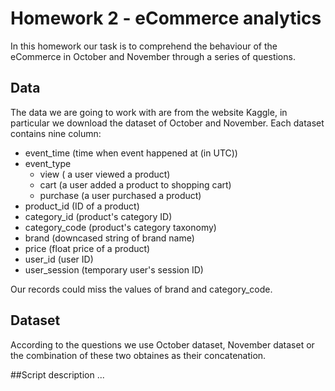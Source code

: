# Homework 2 - eCommerce analytics
In this homework our task is to comprehend the behaviour of the eCommerce in October and November through a series of questions.
## Data
The data we are going to work with are from the website Kaggle, in particular we download the dataset of October and November.
Each dataset contains nine column:
* event_time (time when event happened at (in UTC))
* event_type
   * view ( a user viewed a product)
   * cart (a user added a product to shopping cart) 
   * purchase (a user purchased a product)
* product_id (ID of a product)
* category_id (product's category ID)
* category_code (product's category taxonomy)
* brand (downcased string of brand name)
* price (float price of a product)
* user_id (user ID)
* user_session (temporary user's session ID)

Our records could miss the values of brand and category_code.

## Dataset
According to the questions we use October dataset, November dataset or the combination of these two obtaines as their concatenation.

##Script description
...
   
   
   
